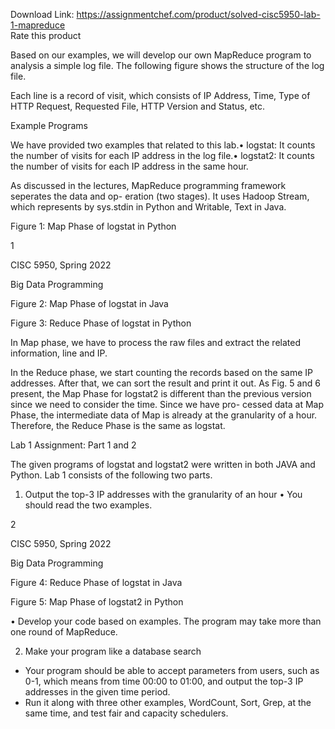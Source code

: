 Download Link: https://assignmentchef.com/product/solved-cisc5950-lab-1-mapreduce
<br>
<span class="kksr-muted">Rate this product</span>

Based on our examples, we will develop our own MapReduce program to analysis a simple log file. The following figure shows the structure of the log file.

Each line is a record of visit, which consists of IP Address, Time, Type of HTTP Request, Requested File, HTTP Version and Status, etc.

Example Programs

We have provided two examples that related to this lab.• logstat: It counts the number of visits for each IP address in the log file.• logstat2: It counts the number of visits for each IP address in the same hour.

As discussed in the lectures, MapReduce programming framework seperates the data and op- eration (two stages). It uses Hadoop Stream, which represents by sys.stdin in Python and Writable, Text in Java.

Figure 1: Map Phase of logstat in Python

1

CISC 5950, Spring 2022

Big Data Programming

Figure 2: Map Phase of logstat in Java

Figure 3: Reduce Phase of logstat in Python

In Map phase, we have to process the raw files and extract the related information, line and IP.

In the Reduce phase, we start counting the records based on the same IP addresses. After that, we can sort the result and print it out. As Fig. 5 and 6 present, the Map Phase for logstat2 is different than the previous version since we need to consider the time. Since we have pro- cessed data at Map Phase, the intermediate data of Map is already at the granularity of a hour. Therefore, the Reduce Phase is the same as logstat.

Lab 1 Assignment: Part 1 and 2

The given programs of logstat and logstat2 were written in both JAVA and Python. Lab 1 consists of the following two parts.

1. Output the top-3 IP addresses with the granularity of an hour • You should read the two examples.

2

CISC 5950, Spring 2022

Big Data Programming

Figure 4: Reduce Phase of logstat in Java

Figure 5: Map Phase of logstat2 in Python

• Develop your code based on examples. The program may take more than one round of MapReduce.

2. Make your program like a database search

<ul>

 <li>Your program should be able to accept parameters from users, such as 0-1, which means from time 00:00 to 01:00, and output the top-3 IP addresses in the given time period.</li>

 <li>Run it along with three other examples, WordCount, Sort, Grep, at the same time, and test fair and capacity schedulers.</li>